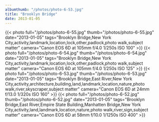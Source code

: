 ```yaml
---
albumthumb: "/photos/photo-6-53.jpg"
title: "Brooklyn Bridge"
date: 2013-01-05
---
```

{{< photo full="/photos/photo-6-55.jpg" thumb="/photos/photo-6-55.jpg" date="2013-01-05" tags="Brooklyn Bridge,New York City,activity,landmark,location,lock,other,padlock,photo walk,subject matter" camera="Canon EOS 6D at 105mm f/4.0 1/250s ISO 100" >}}
{{< photo full="/photos/photo-6-54.jpg" thumb="/photos/photo-6-54.jpg" date="2013-01-05" tags="Brooklyn Bridge,New York City,activity,landmark,location,lock,other,padlock,photo walk,subject matter" camera="Canon EOS 6D at 105mm f/4.0 1/250s ISO 125" >}}
{{< photo full="/photos/photo-6-53.jpg" thumb="/photos/photo-6-53.jpg" date="2013-01-05" tags="Brooklyn Bridge,East River,New York City,activity,architecture,building,land,landmark,location,nature,photo walk,river,skyscraper,subject matter" camera="Canon EOS 6D at 24mm f/13.0 1/320s ISO 160" >}}
{{< photo full="/photos/photo-6-52.jpg" thumb="/photos/photo-6-52.jpg" date="2013-01-05" tags="Brooklyn Bridge,East River,Empire State Building,Manhatten Bridge,New York City,activity,land,landmark,location,nature,photo walk,river,sign,subject matter" camera="Canon EOS 6D at 58mm f/10.0 1/1250s ISO 400" >}}
